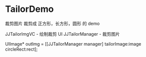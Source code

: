 # TailorDemo
裁剪图片
裁剪成 正方形，长方形，圆形 的 demo

JJTailorImgVC - 绘制裁剪 UI
JJTailorManager - 裁剪图片

UIImage* outImg = [[JJTailorManager manager] tailorImage:image circleRect:rect]; 

